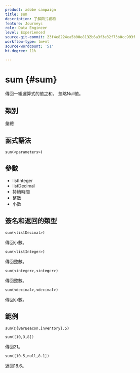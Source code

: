 ```yaml
---
product: adobe campaign
title: sum
description: 了解函式總和
feature: Journeys
role: Data Engineer
level: Experienced
source-git-commit: 23f4e8224ea5b00e8132b6a3f3e32f73b0cc993f
workflow-type: tm+mt
source-wordcount: '51'
ht-degree: 11%

---
```


# sum {#sum}

傳回一組運算式的值之和。 忽略Null值。

## 類別

彙總

## 函式語法

`sum(<parameters>)`

## 參數

* listInteger
* listDecimal
* 持續時間
* 整數
* 小數

## 簽名和返回的類型

`sum(<listDecimal>)`

傳回小數。

`sum(<listInteger>)`

傳回整數。

`sum(<integer>,<integer>)`

傳回整數。

`sum(<decimal>,<decimal>)`

傳回小數。

## 範例

`sum(@{BarBeacon.inventory},5)`

`sum([10,3,8])`

傳回21。

`sum([10.5,null,8.1])`

返回18.6。
